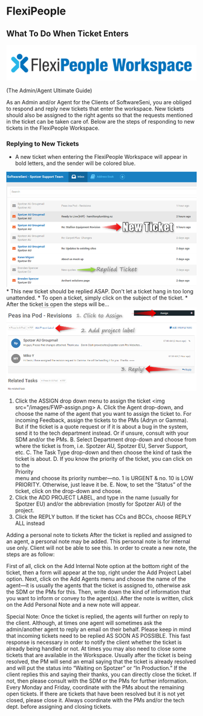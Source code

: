 # FlexiPeople

## What To Do When Ticket Enters
<img src="/images/FlexiPeople.png">

(The Admin/Agent Ultimate Guide)

As an Admin and/or Agent for the Clients of SoftwareSeni, you are obliged to respond and reply new tickets that enter the workspace. New tickets should also be assigned to the right agents so that the requests mentioned in the ticket can be taken care of. Below are the steps of responding to new tickets in the FlexiPeople Workspace.

### Replying to New Tickets
* A new ticket when entering the FlexiPeople Workspace will appear in bold letters, and the sender will be colored blue.
<img src="/images/FPW-inbox.png">
* This new ticket should be replied ASAP. <span class="red">Don't let a ticket hang in too long unattended.</span>
* To open a ticket, simply click on the subject of the ticket.
* After the ticket is open the steps will be…
<img src="/images/FPW-process.png">

1. Click the ASSIGN drop down menu to assign the ticket 
<img src="/images/FWP-assign.png>
  A. Click the <span classe="red">Agent</span> drop-down, and choose the name of the agent that you want to assign the ticket to. For incoming Feedback, assign the tickets to the PMs (Adryn or Gamma). But if the ticket is a quote request or if it is about a bug in the system, send it to the tech department instead. Or if unsure, consult with your SDM and/or the PMs.
  B. Select <span class="red">Department</span> drop-down and choose from where the ticket is from, i.e. Spotzer AU, Spotzer EU, Server Support, etc.
  C. The <span class="red">Task Type</span> drop-down and then choose the kind of task the ticket is about.
  D. If you know the priority of the ticket, you can click on to the <div class="red">Priority</div> menu and choose its priority number—no. 1 is URGENT & no. 10 is LOW PRIORITY. Otherwise, just leave it be.
  E. Now, to set the “Status” of the ticket, click on the drop-down and choose.
2. Click the <span class="blue">ADD PROJECT LABEL</span>, and type in the name (usually for Spotzer EU) and/or the abbreviation (mostly for Spotzer AU) of the project.
3. Click the <span class="blue">REPLY</span> button. If the ticket has CCs and BCCs, choose REPLY ALL instead

Adding a personal note to tickets
After the ticket is replied and assigned to an agent, a personal note may be added. This personal note is for internal use only. Client will not be able to see this. 
In order to create a new note, the steps are as follow:


First of all, click on the Add Internal Note option at the bottom right of the ticket, then a form will appear at the top, right under the Add Project Label option.
Next, click on the Add Agents menu and choose the name of the agent—it is usually the agents that the ticket is assigned to, otherwise ask the SDM or the PMs for this.
Then, write down the kind of information that you want to inform or convey to the agent(s).
After the note is written, click on the Add Personal Note and a new note will appear.

Special Note:
Once the ticket is replied, the agents will further on reply to the client. Although, at times one agent will sometimes ask the admin/another agent to reply an email on their behalf.
Please keep in mind that incoming tickets need to be replied AS SOON AS POSSIBLE. This fast response is necessary in order to notify the client whether the ticket is already being handled or not.
At times you may also need to close some tickets that are available in the Workspace. Usually after the ticket is being resolved, the PM will send an email saying that the ticket is already resolved and will put the status into “Waiting on Spotzer” or “In Production.” If the client replies this and saying their thanks, you can directly close the ticket. If not, then please consult with the SDM or the PMs for further information.
Every Monday and Friday, coordinate with the PMs about the remaining open tickets. If there are tickets that have been resolved but it is not yet closed, please close it.
Always coordinate with the PMs and/or the tech dept. before assigning and closing tickets.
